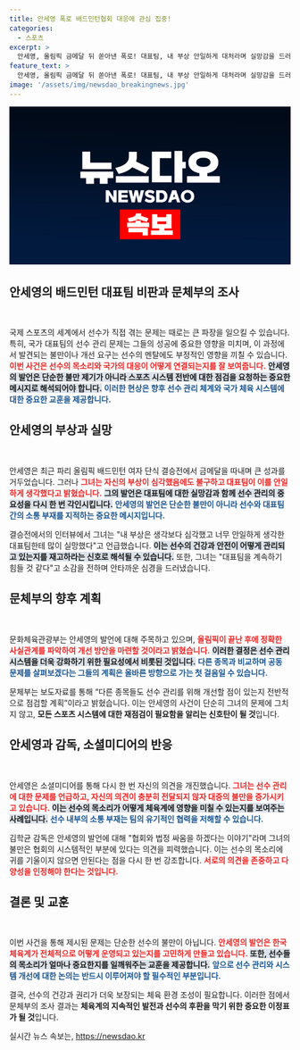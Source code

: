 ```yaml
---
title: 안세영 폭로 배드민턴협회 대응에 관심 집중!
categories:
  - 스포츠
excerpt: >
  안세영, 올림픽 금메달 뒤 쏟아낸 폭로! 대표팀, 내 부상 안일하게 대처라며 실망감을 드러냈다. 문화체육관광부가 선수 관리 개선을 검토할 예정이다. 과연 변화가 올까?
feature_text: >
  안세영, 올림픽 금메달 뒤 쏟아낸 폭로! 대표팀, 내 부상 안일하게 대처라며 실망감을 드러냈다. 문화체육관광부가 선수 관리 개선을 검토할 예정이다. 과연 변화가 올까?
image: '/assets/img/newsdao_breakingnews.jpg'
---
```


<p><img src="/assets/img/newsdao_breakingnews.jpg" alt="ranknews 속보" /></p>

<h2 data-ke-size="size26">안세영의 배드민턴 대표팀 비판과 문체부의 조사</h2>

<p data-ke-size="size16">&nbsp;</p>

<p>국제 스포츠의 세계에서 선수가 직접 겪는 문제는 때로는 큰 파장을 일으킬 수 있습니다. 특히, 국가 대표팀의 선수 관리 문제는 그들의 성공에 중요한 영향을 미치며, 이 과정에서 발견되는 불만이나 개선 요구는 선수의 멘탈에도 부정적인 영향을 끼칠 수 있습니다. <b><span style="color: #ee2323;">이번 사건은 선수의 목소리와 국가의 대응이 어떻게 연결되는지를 잘 보여줍니다.</span></b> <b><span style="background-color: #21538527;">안세영의 발언은 단순한 불만 제기가 아니라 스포츠 시스템 전반에 대한 점검을 요청하는 중요한 메시지로 해석되어야 합니다.</span></b> <b><span style="color: #1a5490;">이러한 현상은 향후 선수 관리 체계와 국가 체육 시스템에 대한 중요한 교훈을 제공합니다.</span></b></p>

<h2>안세영의 부상과 실망</h2>

<p data-ke-size="size16">&nbsp;</p>

<p>안세영은 최근 파리 올림픽 배드민턴 여자 단식 결승전에서 금메달을 따내며 큰 성과를 거두었습니다. 그러나 <b><span style="color: #ee2323;">그녀는 자신의 부상이 심각했음에도 불구하고 대표팀이 이를 안일하게 생각했다고 밝혔습니다.</span></b> <b><span style="background-color: #21538527;">그의 발언은 대표팀에 대한 실망감과 함께 선수 관리의 중요성을 다시 한 번 각인시킵니다.</span></b> <b><span style="color: #1a5490;">안세영의 발언은 단순한 불만이 아니라 선수와 대표팀 간의 소통 부재를 지적하는 중요한 메시지입니다.</span></b></p>

<p>결승전에서의 인터뷰에서 그녀는 "내 부상은 생각보다 심각했고 너무 안일하게 생각한 대표팀한테 많이 실망했다"고 언급했습니다. <b><span style="background-color: #21538527;">이는 선수의 건강과 안전이 어떻게 관리되고 있는지를 재고하라는 신호로 해석될 수 있습니다.</span></b> 또한, 그녀는 "대표팀을 계속하기 힘들 것 같다"고 소감을 전하며 안타까운 심경을 드러냈습니다.</p>

<h2>문체부의 향후 계획</h2>

<p data-ke-size="size16">&nbsp;</p>

<p>문화체육관광부는 안세영의 발언에 대해 주목하고 있으며, <b><span style="color: #ee2323;">올림픽이 끝난 후에 정확한 사실관계를 파악하여 개선 방안을 마련할 것이라고 밝혔습니다.</span></b> <b><span style="background-color: #21538527;">이러한 결정은 선수 관리 시스템을 더욱 강화하기 위한 필요성에서 비롯된 것입니다.</span></b> <b><span style="color: #1a5490;">다른 종목과 비교하며 공동 문제를 살펴보겠다는 그들의 계획은 올바른 방향으로 가는 첫 걸음일 수 있습니다.</span></b></p>

<p>문체부는 보도자료를 통해 “다른 종목들도 선수 관리를 위해 개선할 점이 있는지 전반적으로 점검할 계획”이라고 밝혔습니다. 이는 안세영의 사건이 단순히 그녀의 문제에 그치지 않고, <strong>모든 스포츠 시스템에 대한 재점검이 필요함을 알리는 신호탄이 될 것</strong>입니다.</p>

<h2>안세영과 감독, 소셜미디어의 반응</h2>

<p data-ke-size="size16">&nbsp;</p>

<p>안세영은 소셜미디어를 통해 다시 한 번 자신의 의견을 개진했습니다. <b><span style="color: #ee2323;">그녀는 선수 관리에 대한 문제를 언급하고, 자신의 의견이 충분히 전달되지 않자 대중의 불만을 증가시키고 있습니다.</span></b> <b><span style="background-color: #21538527;">이는 선수의 목소리가 어떻게 체육계에 영향을 미칠 수 있는지를 보여주는 사례입니다.</span></b> <b><span style="color: #1a5490;">선수 내부의 소통 부재는 팀의 유기적인 협력을 저해할 수 있습니다.</span></b></p>

<p>김학균 감독은 안세영의 발언에 대해 "협회와 법정 싸움을 하겠다는 이야기"라며 그녀의 불만은 협회의 시스템적인 부분에 있다는 의견을 피력했습니다. 이는 선수의 목소리에 귀를 기울이지 않으면 안된다는 점을 다시 한 번 강조합니다. <b><span style="color: #ee2323;">서로의 의견을 존중하고 다양성을 인정해야 한다는 것입니다.</span></b></p>

<h2>결론 및 교훈</h2>

<p data-ke-size="size16">&nbsp;</p>

<p>이번 사건을 통해 제시된 문제는 단순한 선수의 불만이 아닙니다. <b><span style="color: #ee2323;">안세영의 발언은 한국 체육계가 전체적으로 어떻게 운영되고 있는지를 고민하게 만들고 있습니다.</span></b> <b><span style="background-color: #21538527;">또한, 선수들의 목소리가 얼마나 중요한지를 일깨워주는 교훈을 제공합니다.</span></b> <b><span style="color: #1a5490;">앞으로 선수 관리와 시스템 개선에 대한 논의는 반드시 이루어져야 할 필수적인 부분입니다.</span></b></p>

<p>결국, 선수의 건강과 권리가 더욱 보장되는 체육 환경 조성이 필요합니다. 이러한 점에서 문체부의 조사 결과는 <strong>체육계의 지속적인 발전과 선수의 후환을 막기 위한 중요한 이정표가 될 것</strong>입니다.</p>
실시간 뉴스 속보는, <a href="https://newsdao.kr" rel="dofollow">https://newsdao.kr</a>


